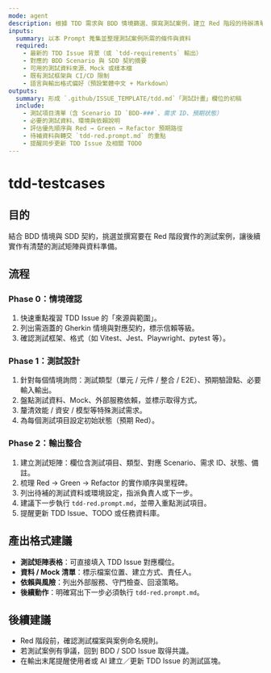 ```yaml
---
mode: agent
description: 根據 TDD 需求與 BDD 情境篩選、撰寫測試案例，建立 Red 階段的待辦清單
inputs:
  summary: 以本 Prompt 蒐集並整理測試案例所需的條件與資料
  required:
    - 最新的 TDD Issue 背景（或 `tdd-requirements` 輸出）
    - 對應的 BDD Scenario 與 SDD 契約摘要
    - 可用的測試資料來源、Mock 或樣本檔
    - 既有測試框架與 CI/CD 限制
    - 語言與輸出格式偏好（預設繁體中文 + Markdown）
outputs:
  summary: 形成 `.github/ISSUE_TEMPLATE/tdd.md`「測試計畫」欄位的初稿
  include:
    - 測試項目清單（含 Scenario ID `BDD-###`、需求 ID、預期狀態）
    - 必要的測試資料、環境與依賴說明
    - 評估優先順序與 Red → Green → Refactor 預期路徑
    - 待補資料與轉交 `tdd-red.prompt.md` 的重點
    - 提醒同步更新 TDD Issue 及相關 TODO
---
```


# tdd-testcases

## 目的

結合 BDD 情境與 SDD 契約，挑選並撰寫要在 Red 階段實作的測試案例，讓後續實作有清楚的測試矩陣與資料準備。

## 流程

### Phase 0：情境確認
1. 快速重點複習 TDD Issue 的「來源與範圍」。
2. 列出需涵蓋的 Gherkin 情境與對應契約，標示信賴等級。
3. 確認測試框架、格式（如 Vitest、Jest、Playwright、pytest 等）。

### Phase 1：測試設計
1. 針對每個情境詢問：測試類型（單元 / 元件 / 整合 / E2E）、預期驗證點、必要輸入輸出。
2. 盤點測試資料、Mock、外部服務依賴，並標示取得方式。
3. 釐清效能 / 資安 / 模型等特殊測試需求。
4. 為每個測試項目設定初始狀態（預期 Red）。

### Phase 2：輸出整合
1. 建立測試矩陣：欄位含測試項目、類型、對應 Scenario、需求 ID、狀態、備註。
2. 梳理 Red → Green → Refactor 的實作順序與里程碑。
3. 列出待補的測試資料或環境設定，指派負責人或下一步。
4. 建議下一步執行 `tdd-red.prompt.md`，並帶入重點測試項目。
5. 提醒更新 TDD Issue、TODO 或任務資料庫。

## 產出格式建議

- **測試矩陣表格**：可直接填入 TDD Issue 對應欄位。
- **資料 / Mock 清單**：標示檔案位置、建立方式、責任人。
- **依賴與風險**：列出外部服務、守門檢查、回滾策略。
- **後續動作**：明確寫出下一步必須執行 `tdd-red.prompt.md`。

## 後續建議

- Red 階段前，確認測試檔案與案例命名規則。
- 若測試案例有爭議，回到 BDD / SDD Issue 取得共識。
- 在輸出末尾提醒使用者或 AI 建立／更新 TDD Issue 的測試區塊。
